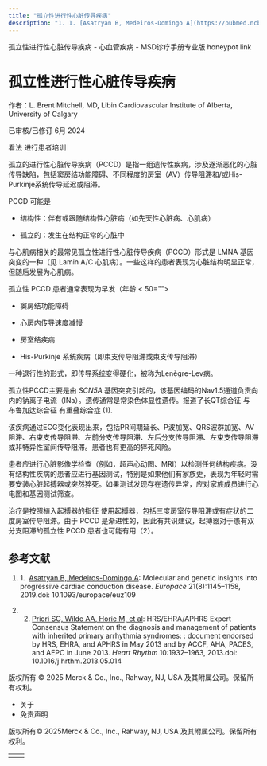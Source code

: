 ```yaml
---
title: "孤立性进行性心脏传导疾病"
description: "1. 1. [Asatryan B, Medeiros-Domingo A](https://pubmed.ncbi.nlm.nih.gov/31087102/): Molecular and genetic insights into progressive cardiac conduction disease. _Europace_ 21(8):1145–1158, 2019.doi: 10.1093/europace/euz109"
---
```


﻿孤立性进行性心脏传导疾病 \- 心血管疾病 \- MSD诊疗手册专业版 honeypot link

# 孤立性进行性心脏传导疾病

作者：L. Brent Mitchell, MD, Libin Cardiovascular Institute of Alberta, University of Calgary

已审核/已修订 6月 2024

看法 进行患者培训

孤立的进行性心脏传导疾病（PCCD）是指一组遗传性疾病，涉及逐渐恶化的心脏传导缺陷，包括窦房结功能障碍、不同程度的房室（AV）传导阻滞和/或His-Purkinje系统传导延迟或阻滞。

PCCD 可能是

- 结构性：伴有或跟随结构性心脏病（如先天性心脏病、心肌病）

- 孤立的：发生在结构正常的心脏中


与心肌病相关的最常见孤立性进行性心脏传导疾病（PCCD）形式是 LMNA 基因突变的一种（见 Lamin A/C 心肌病）。一些这样的患者表现为心脏结构明显正常，但随后发展为心肌病。

孤立性 PCCD 患者通常表现为早发（年龄 < 50="">

- 窦房结功能障碍

- 心房内传导速度减慢

- 房室结疾病

- His-Purkinje 系统疾病（即束支传导阻滞或束支传导阻滞）


一种退行性的形式，即传导系统变得硬化，被称为Lenègre-Lev病。

孤立性PCCD主要是由 _SCN5A_ 基因突变引起的，该基因编码的Nav1.5通道负责向内的钠离子电流（INa）。遗传通常是常染色体显性遗传。报道了长QT综合征 与 布鲁加达综合征 有重叠综合症 (1).

该疾病通过ECG变化表现出来，包括PR间期延长、P波加宽、QRS波群加宽、AV阻滞、右束支传导阻滞、左前分支传导阻滞、左后分支传导阻滞、左束支传导阻滞或非特异性室间传导阻滞。患者也有更高的猝死风险。

患者应进行心脏影像学检查（例如，超声心动图、MRI）以检测任何结构疾病。没有结构性疾病的患者应进行基因测试，特别是如果他们有家族史，表现为年轻时需要安装心脏起搏器或突然猝死。如果测试发现存在遗传异常，应对家族成员进行心电图和基因测试筛查。

治疗是按照植入起搏器的指征 使用起搏器，包括三度房室传导阻滞或有症状的二度房室传导阻滞。由于 PCCD 是渐进性的，因此有共识建议，起搏器对于患有双分支阻滞的孤立性 PCCD 患者也可能有用（2）。

## 参考文献

1. 1.  [Asatryan B, Medeiros-Domingo A](https://pubmed.ncbi.nlm.nih.gov/31087102/): Molecular and genetic insights into progressive cardiac conduction disease. _Europace_ 21(8):1145–1158, 2019.doi: 10.1093/europace/euz109

2. 2. [Priori SG, Wilde AA, Horie M, et al](https://pubmed.ncbi.nlm.nih.gov/24011539/): HRS/EHRA/APHRS Expert Consensus Statement on the diagnosis and management of patients with inherited primary arrhythmia syndromes: : document endorsed by HRS, EHRA, and APHRS in May 2013 and by ACCF, AHA, PACES, and AEPC in June 2013. _Heart Rhythm_ 10:1932–1963, 2013.doi: 10.1016/j.hrthm.2013.05.014




版权所有 © 2025
Merck & Co., Inc., Rahway, NJ, USA 及其附属公司。保留所有权利。

- 关于
- 免责声明

版权所有© 2025Merck & Co., Inc., Rahway, NJ, USA 及其附属公司。保留所有权利。

|     |     |
| --- | --- |
|  |  |